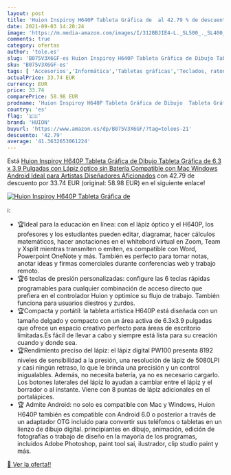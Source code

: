 ```yaml
---
layout: post
title: 'Huion Inspiroy H640P Tableta Gráfica de  al 42.79 % de descuento'
date: 2021-09-03 14:20:24
image: 'https://m.media-amazon.com/images/I/312BBJIE4-L._SL500_._SL400_.jpg'
comments: true
category: ofertas
author: 'tole.es'
slug: 'B075V3X6GF-es Huion Inspiroy H640P Tableta Gráfica de Dibujo Tableta...'
sku: 'B075V3X6GF-es'
tags: [ 'Accesorios','Informática','Tabletas gráficas','Teclados, ratones y periféricos de entrada','huion','lápiz', ]
actualPrice: 33.74 EUR
currency: EUR
price: 33.74
comparePrice: 58.98 EUR
prodname: 'Huion Inspiroy H640P Tableta Gráfica de Dibujo  Tableta Gráfica de 6.3 x 3.9 Pulgadas con Lápiz óptico sin Batería  Compatible con Mac  Windows  Android  Ideal para Artistas  Diseñadores  Aficionados'
country: 'es'
flag: '🇪🇸'
brand: 'HUION'
buyurl: 'https://www.amazon.es/dp/B075V3X6GF/?tag=tolees-21'
descuento: '42.79'
average: '41.3632653061224'
---
```


Está [Huion Inspiroy H640P Tableta Gráfica de Dibujo  Tableta Gráfica de 6.3 x 3.9 Pulgadas con Lápiz óptico sin Batería  Compatible con Mac  Windows  Android  Ideal para Artistas  Diseñadores  Aficionados](https://www.amazon.es/dp/B075V3X6GF/?tag=tolees-21) con 42.79 de descuento por 33.74 EUR (original: 58.98 EUR) en el siguiente enlace!

[![Huion Inspiroy H640P Tableta Gráfica de ](https://m.media-amazon.com/images/I/312BBJIE4-L._SL500_._SL400_.jpg)](https://www.amazon.es/dp/B075V3X6GF/?tag=tolees-21)

ℹ️:

- 🏆Ideal para la educación en línea: con el lápiz óptico y el H640P, los profesores y los estudiantes pueden editar, diagramar, hacer cálculos matemáticos, hacer anotaciones en el whitebord virtual en Zoom, Team y Xsplit mientras transmiten o emiten, es compatible con Word, Powerpoint OneNote y más. También es perfecto para tomar notas, anotar ideas y firmas comerciales durante conferencias web y trabajo remoto.
- 🏆6 teclas de presión personalizadas: configure las 6 teclas rápidas programables para cualquier combinación de acceso directo que prefiera en el controlador Huion y optimice su flujo de trabajo. También funciona para usuarios diestros y zurdos.
- 🏆Compacta y portátil: la tableta artística H640P está diseñada con un tamaño delgado y compacto con un área activa de 6.3x3.9 pulgadas que ofrece un espacio creativo perfecto para áreas de escritorio limitadas.Es fácil de llevar a cabo y siempre está lista para su creación cuando y donde sea.
- 🏆Rendimiento preciso del lápiz: el lápiz digital PW100 presenta 8192 niveles de sensibilidad a la presión, una resolución de lápiz de 5080LPI y casi ningún retraso, lo que le brinda una precisión y un control inigualables. Además, no necesita batería, ya no es necesario cargarlo. Los botones laterales del lápiz lo ayudan a cambiar entre el lápiz y el borrador o al instante. Viene con 8 puntas de lápiz adicionales en el portalápices.
- 🏆 Admite Android: no solo es compatible con Mac y Windows, Huion H640P también es compatible con Android 6.0 o posterior a través de un adaptador OTG incluido para convertir sus teléfonos o tabletas en un lienzo de dibujo digital. principiantes en dibujo, animación, edición de fotografías o trabajo de diseño en la mayoría de los programas, incluidos Adobe Photoshop, paint tool sai, ilustrador, clip studio paint y más.

[🛒 Ver la oferta!!](https://www.amazon.es/dp/B075V3X6GF/?tag=tolees-21)
